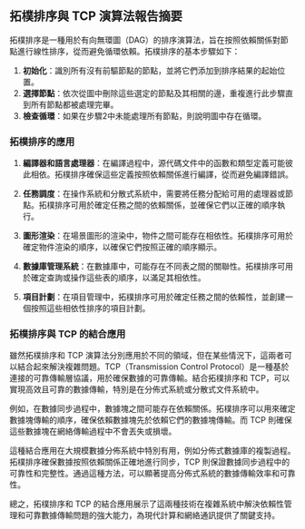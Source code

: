 ## 拓樸排序與 TCP 演算法報告摘要

拓樸排序是一種用於有向無環圖（DAG）的排序演算法，旨在按照依賴關係對節點進行線性排序，從而避免循環依賴。拓樸排序的基本步驟如下：

1. **初始化**：識別所有沒有前驅節點的節點，並將它們添加到排序結果的起始位置。
2. **選擇節點**：依次從圖中刪除這些選定的節點及其相關的邊，重複進行此步驟直到所有節點都被處理完畢。
3. **檢查循環**：如果在步驟2中未能處理所有節點，則說明圖中存在循環。

### 拓樸排序的應用

1. **編譯器和語言處理器**：在編譯過程中，源代碼文件中的函數和類型定義可能彼此相依。拓樸排序確保這些定義按照依賴關係進行編譯，從而避免編譯錯誤。

2. **任務調度**：在操作系統和分散式系統中，需要將任務分配給可用的處理器或節點。拓樸排序可用於確定任務之間的依賴關係，並確保它們以正確的順序執行。

3. **圖形渲染**：在場景圖形的渲染中，物件之間可能存在相依性。拓樸排序可用於確定物件渲染的順序，以確保它們按照正確的順序顯示。

4. **數據庫管理系統**：在數據庫中，可能存在不同表之間的關聯性。拓樸排序可用於確定查詢或操作這些表的順序，以滿足其相依性。

5. **項目計劃**：在項目管理中，拓樸排序可用於確定任務之間的依賴性，並創建一個按照這些相依性排序的項目計劃。

### 拓樸排序與 TCP 的結合應用

雖然拓樸排序和 TCP 演算法分別應用於不同的領域，但在某些情況下，這兩者可以結合起來解決複雜問題。TCP（Transmission Control Protocol）是一種基於連接的可靠傳輸層協議，用於確保數據的可靠傳輸。結合拓樸排序和 TCP，可以實現高效且可靠的數據傳輸，特別是在分佈式系統或分散式文件系統中。

例如，在數據同步過程中，數據塊之間可能存在依賴關係。拓樸排序可以用來確定數據塊傳輸的順序，確保依賴數據塊先於依賴它們的數據塊傳輸。而 TCP 則確保這些數據塊在網絡傳輸過程中不會丟失或損壞。

這種結合應用在大規模數據分佈系統中特別有用，例如分佈式數據庫的複製過程。拓樸排序確保數據按照依賴關係正確地進行同步，TCP 則保證數據同步過程中的可靠性和完整性。通過這種方法，可以顯著提高分佈式系統的數據傳輸效率和可靠性。

總之，拓樸排序和 TCP 的結合應用展示了這兩種技術在複雜系統中解決依賴性管理和可靠數據傳輸問題的強大能力，為現代計算和網絡通訊提供了關鍵支持。
